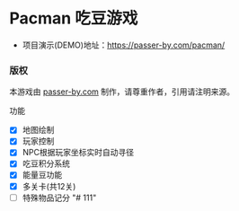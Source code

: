 # Pacman 吃豆游戏

- 项目演示(DEMO)地址：https://passer-by.com/pacman/

### 版权
本游戏由 [passer-by.com](https://passer-by.com/) 制作，请尊重作者，引用请注明来源。

功能

- [x] 地图绘制
- [x] 玩家控制
- [x] NPC根据玩家坐标实时自动寻径
- [x] 吃豆积分系统
- [x] 能量豆功能
- [x] 多关卡(共12关)
- [ ] 特殊物品记分
"# 111" 
